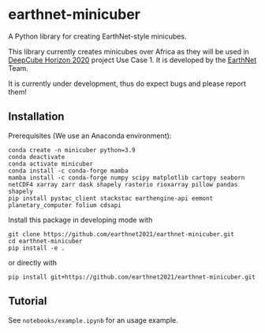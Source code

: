 # earthnet-minicuber

A Python library for creating EarthNet-style minicubes.

This library currently creates minicubes over Africa as they will be used in [DeepCube Horizon 2020](https://deepcube-h2020.eu/ "DeepCube Horizon 2020") project Use Case 1. It is developed by the [EarthNet](https://www.earthnet.tech/) Team.

It is currently under development, thus do expect bugs and please report them!


## Installation

Prerequisites (We use an Anaconda environment):

```
conda create -n minicuber python=3.9
conda deactivate
conda activate minicuber
conda install -c conda-forge mamba
mamba install -c conda-forge numpy scipy matplotlib cartopy seaborn netCDF4 xarray zarr dask shapely rasterio rioxarray pillow pandas shapely
pip install pystac_client stackstac earthengine-api eemont planetary_computer folium cdsapi
```

Install this package in developing mode with
```
git clone https://github.com/earthnet2021/earthnet-minicuber.git
cd earthnet-minicuber
pip install -e .
```

or directly with
```
pip install git+https://github.com/earthnet2021/earthnet-minicuber.git
```

## Tutorial

See `notebooks/example.ipynb` for an usage example.